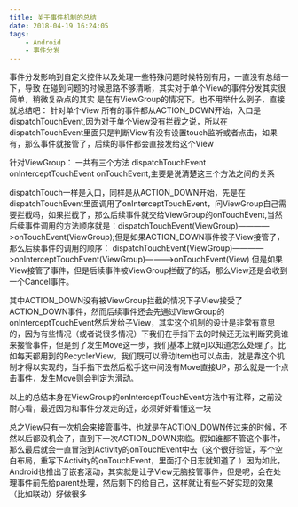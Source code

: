 ```yaml
---
title: 关于事件机制的总结
date: 2018-04-19 16:24:05
tags:
    - Android
    - 事件分发
---
```

事件分发影响到自定义控件以及处理一些特殊问题时候特别有用，一直没有总结一下，导致
在碰到问题的时候思路不够清晰，其实对于单个View的事件分发其实很简单，稍微复杂点的其实
是在有ViewGroup的情况下。也不用举什么例子，直接就总结吧：
针对单个View
所有的事件都从ACTION_DOWN开始，入口是dispatchTouchEvent,因为对于单个View没有拦截之说，所以在dispatchTouchEvent里面只是判断View有没有设置touch监听或者点击，如果有，那么事件就接管了，后续的事件都会直接发给这个View

针对ViewGroup：
一共有三个方法 dispatchTouchEvent onInterceptTouchEvent onTouchEvent,主要是说清楚这三个方法之间的关系

dispatchTouch一样是入口，同样是从ACTION_DOWN开始，先是在dispatchTouchEvent里面调用了onInterceptTouchEvent，问ViewGroup自己需要拦截吗，如果拦截了，那么后续事件就交给ViewGroup的onTouchEvent,当然后续事件调用的方法顺序就是：dispatchTouchEvent(ViewGroup)————>onTouchEvent(ViewGroup);但是如果ACTION_DOWN事件被子View接管了，那么后续事件的调用的顺序：
dispatchTouchEvent(ViewGroup)————>onInterceptTouchEvent(ViewGroup)————>onTouchEvent(View)
但是如果View接管了事件，但是后续事件被ViewGroup拦截了的话，那么View还是会收到一个Cancel事件。

其中ACTION_DOWN没有被ViewGroup拦截的情况下子View接受了ACTION_DOWN事件，然而后续事件还会先通过ViewGroup的onInterceptTouchEvent然后发给子View，其实这个机制的设计是非常有意思的，因为有些情况（或者说很多情况）下我们在手指下去的时候还无法判断究竟谁来接管事件，但是到了发生Move这一步，我们基本上就可以知道怎么处理了。比如每天都用到的RecyclerView，我们既可以滑动Item也可以点击，就是靠这个机制才得以实现的，当手指下去然后松手这中间没有Move直接UP，那么就是一个点击事件，发生Move则会判定为滑动。

以上的总结本身在ViewGroup的onInterceptTouchEvent方法中有注释，之前没耐心看，最近因为和事件分发走的近，必须好好看懂这一块

总之View只有一次机会来接管事件，也就是在ACTION_DOWN传过来的时候，不然以后都没机会了，直到下一次ACTION_DOWN来临。假如谁都不管这个事件，那么最后就会一直冒泡到Activity的onTouchEvent中去（这个很好验证，写个空白布局，重写下Activity的onTouchEvent，里面打个日志就知道了 ）因为如此，Android也推出了嵌套滚动，其实就是让子View无脑接管事件，但是呢，会在处理事件前先给parent处理，然后剩下的给自己，这样就让有些不好实现的效果（比如联动）好做很多